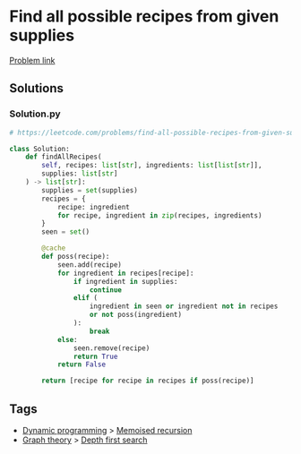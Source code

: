 # Find all possible recipes from given supplies

[Problem link](https://leetcode.com/problems/find-all-possible-recipes-from-given-supplies/)

## Solutions


### Solution.py
```py
# https://leetcode.com/problems/find-all-possible-recipes-from-given-supplies/

class Solution:
    def findAllRecipes(
        self, recipes: list[str], ingredients: list[list[str]],
        supplies: list[str]
    ) -> list[str]:
        supplies = set(supplies)
        recipes = {
            recipe: ingredient
            for recipe, ingredient in zip(recipes, ingredients)
        }
        seen = set()

        @cache
        def poss(recipe):
            seen.add(recipe)
            for ingredient in recipes[recipe]:
                if ingredient in supplies:
                    continue
                elif (
                    ingredient in seen or ingredient not in recipes
                    or not poss(ingredient)
                ):
                    break
            else:
                seen.remove(recipe)
                return True
            return False

        return [recipe for recipe in recipes if poss(recipe)]
```
## Tags

* [Dynamic programming](/Collections/dynamic-programming.md#dynamic-programming) > [Memoised recursion](/Collections/dynamic-programming.md#memoised-recursion)
* [Graph theory](/Collections/graph-theory.md#graph-theory) > [Depth first search](/Collections/graph-theory.md#depth-first-search)
